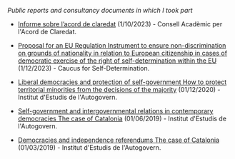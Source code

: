 *Public reports and consultancy documents in which I took part*

* [Informe sobre l’acord de claredat](https://acordclaredat.cat/wp-content/uploads/2023/10/Informe_Acorddeclaredat.pdf) (1/10/2023) - Consell Acadèmic per l'Acord de Claredat. 

* [Proposal for an EU Regulation Instrument to ensure non-discrimination on grounds of nationality in relation to European citizenship in cases of democratic exercise of the right of self-determination within the EU](https://selfdeterminationcaucus.eu/selfdetermination_caucus.pdf) (1/12/2023) - Caucus for Self-Determination.

* [Liberal democracies and protection of self-government How to protect territorial minorities from the decisions of the majority](https://presidencia.gencat.cat/web/.content/ambits_actuacio/desenvolupament_autogovern/iea/publicacions/14_IEA-Informes/informes_arxius-i-vincles/IEA-Informe-2-2020-acc.pdf) (01/12/2020) - Institut d'Estudis de l'Autogovern.

* [Self-government and  intergovernmental relations  in contemporary democracies The case of Catalonia](https://presidencia.gencat.cat/web/.content/ambits_actuacio/desenvolupament_autogovern/iea/publicacions/14_IEA-Informes/informes_arxius-i-vincles/2019-report-2.pdf) (01/06/2019) - Institut d'Estudis de l'Autogovern.

* [Democracies and independence referendums The case of Catalonia](https://presidencia.gencat.cat/web/.content/ambits_actuacio/desenvolupament_autogovern/iea/publicacions/14_IEA-Informes/informes_arxius-i-vincles/2019_IEAReport_1.pdf) (01/03/2019) - Institut d'Estudis de l'Autogovern.
